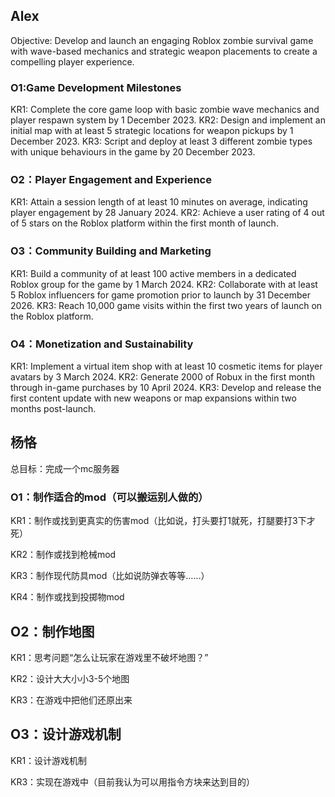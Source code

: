 ## Alex

Objective: Develop and launch an engaging Roblox zombie survival game with wave-based mechanics and strategic weapon placements to create a compelling player experience.


### O1:Game Development Milestones

KR1: Complete the core game loop with basic zombie wave mechanics and player respawn system by 1 December 2023.
KR2: Design and implement an initial map with at least 5 strategic locations for weapon pickups by 1 December 2023.
KR3: Script and deploy at least 3 different zombie types with unique behaviours in the game by 20 December 2023.

### O2：Player Engagement and Experience
KR1: Attain a session length of at least 10 minutes on average, indicating player engagement by 28 January 2024.
KR2: Achieve a user rating of 4 out of 5 stars on the Roblox platform within the first month of launch.

### O3：Community Building and Marketing
KR1: Build a community of at least 100 active members in a dedicated Roblox group for the game by 1 March 2024.
KR2: Collaborate with at least 5 Roblox influencers for game promotion prior to launch by 31 December 2026.
KR3: Reach 10,000 game visits within the first two years of launch on the Roblox platform.

### O4：Monetization and Sustainability
KR1: Implement a virtual item shop with at least 10 cosmetic items for player avatars by 3 March 2024.
KR2: Generate 2000 of Robux in the first month through in-game purchases by 10 April 2024.
KR3: Develop and release the first content update with new weapons or map expansions within two months post-launch.

## 杨恪

总目标：完成一个mc服务器

### O1：制作适合的mod（可以搬运别人做的）

KR1：制作或找到更真实的伤害mod（比如说，打头要打1就死，打腿要打3下才死）

KR2：制作或找到枪械mod

KR3：制作现代防具mod（比如说防弹衣等等……）

KR4：制作或找到投掷物mod

## O2：制作地图

KR1：思考问题“怎么让玩家在游戏里不破坏地图？”

KR2：设计大大小小3-5个地图

KR3：在游戏中把他们还原出来

## O3：设计游戏机制

KR1：设计游戏机制

KR3：实现在游戏中（目前我认为可以用指令方块来达到目的）
